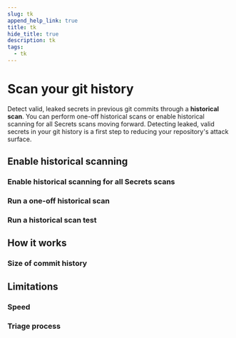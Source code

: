 ```yaml
---
slug: tk
append_help_link: true
title: tk
hide_title: true
description: tk
tags:
  - tk
---
```


# Scan your git history

Detect valid, leaked secrets in previous git commits through a **historical scan**. You can perform one-off historical scans or enable historical scanning for all Secrets scans moving forward. Detecting leaked, valid secrets in your git history is a first step to reducing your repository's attack surface.

## Enable historical scanning

### Enable historical scanning for all Secrets scans

### Run a one-off historical scan

### Run a historical scan test

## How it works

### Size of commit history

## Limitations

### Speed

### Triage process
